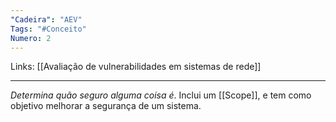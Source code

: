 ```yaml
---
"Cadeira": "AEV"
Tags: "#Conceito"
Numero: 2
---
```

Links: [[Avaliação de vulnerabilidades em sistemas de rede]]
___ 


*Determina quão seguro alguma coisa é*. Inclui um [[Scope]], e tem como objetivo melhorar a segurança de um sistema. 
